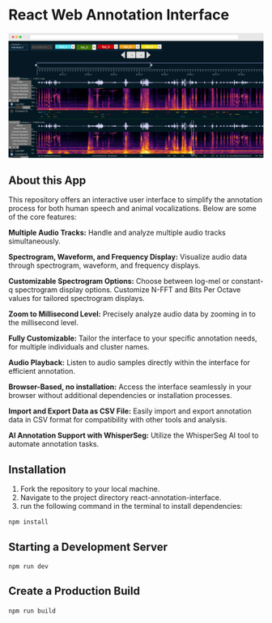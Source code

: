 # React Web Annotation Interface

![](src/assets/demo.png)

## About this App

This repository offers an interactive user interface to simplify the annotation process for both human speech and animal vocalizations. Below are some of the core features:

**Multiple Audio Tracks:** Handle and analyze multiple audio tracks simultaneously.

**Spectrogram, Waveform, and Frequency Display:** Visualize audio data through spectrogram, waveform, and frequency displays.

**Customizable Spectrogram Options:** Choose between log-mel or constant-q spectrogram display options. Customize N-FFT and Bits Per Octave values for tailored spectrogram displays.

**Zoom to Millisecond Level:** Precisely analyze audio data by zooming in to the millisecond level.

**Fully Customizable:** Tailor the interface to your specific annotation needs, for multiple individuals and cluster names.

**Audio Playback:** Listen to audio samples directly within the interface for efficient annotation.

**Browser-Based, no installation:** Access the interface seamlessly in your browser without additional dependencies or installation processes.

**Import and Export Data as CSV File:** Easily import and export annotation data in CSV format for compatibility with other tools and analysis.

**AI Annotation Support with WhisperSeg:** Utilize the WhisperSeg AI tool to automate annotation tasks.

## Installation

1. Fork the repository to your local machine.
2. Navigate to the project directory react-annotation-interface.
3. run the following command in the terminal to install dependencies:
```
npm install
```

## Starting a Development Server

```
npm run dev
```

## Create a Production Build
```
npm run build
```